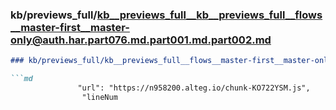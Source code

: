 ### kb/previews_full/kb__previews_full__kb__previews_full__flows__master-first__master-only@auth.har.part076.md.part001.md.part002.md

```md
### kb/previews_full/kb__previews_full__flows__master-first__master-only@auth.har.part076.md.part001.md (part 002)

```md
               "url": "https://n958200.alteg.io/chunk-KO722YSM.js",
                "lineNum
```

```

```
